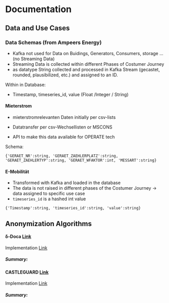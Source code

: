 # Documentation

## Data and Use Cases
### Data Schemas (from Ampeers Energy)

- Kafka not used for Data on Buidings, Generators, Consumers, storage ... (no Streaming Data)
- Streaming Data is collected within different Phases of Costumer Journey
- as datatype String collected and processed in Kafka Stream (gecastet, rounded, plausibilized, etc.) and assigned to an ID.

Within in Database:
- Timestamp, timeseries_id, value (Float /Integer / String)

#### Mieterstrom 
- mieterstromrelevanten Daten initially per csv-lists 
- Datatransfer per csv-Wechsellisten or MSCONS

- API to make this data available for OPERATE tech

Schema: 
```
{'GERAET_NR':string, 'GERAET_ZAEHLERPLATZ':string, 'GERAET_ZAEHLERTYP':string, 'GERAET_WFAKTOR':int, 'MESSART':string}
```

#### E-Mobilität
- Transformed with Kafka and loaded in the database
- The data is not raised in different phases of the Costumer Journey -> data assigned to specific use case
- `timeseries_id` is a hashed int value
```
{'Timestamp':string, 'timeseries_id':string, 'value':string}
```

## Anonymization Algorithms

#### &delta;-Doca [Link](https://link.springer.com/chapter/10.1007/978-3-030-00305-0_20)

Implementation [Link](https://github.com/itsjorgemg/TFM-deltaDoca)

##### Summary:


#### CASTLEGUARD [Link](https://ieeexplore.ieee.org/abstract/document/9251212)

Implementation [Link](https://github.com/hallnath1/CASTLEGUARD/tree/master)

##### Summary:





